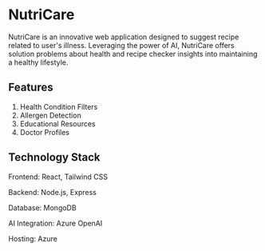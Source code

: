 # NutriCare

NutriCare is an innovative web application designed to suggest recipe related to user's illness. Leveraging the power of AI, NutriCare offers solution problems about health and recipe checker insights into maintaining a healthy lifestyle.

## Features
1. Health Condition Filters
2. Allergen Detection
3. Educational Resources
4. Doctor Profiles
   

## Technology Stack

Frontend: React, Tailwind CSS

Backend: Node.js, Express

Database: MongoDB

AI Integration: Azure OpenAI

Hosting: Azure
